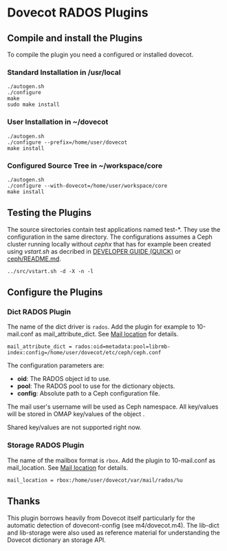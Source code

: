Dovecot RADOS Plugins
=====================

## Compile and install the Plugins

To compile the plugin you need a configured or installed dovecot.

### Standard Installation in /usr/local

    ./autogen.sh
    ./configure
    make
    sudo make install

### User Installation in ~/dovecot

    ./autogen.sh
    ./configure --prefix=/home/user/dovecot   
    make install

### Configured Source Tree in ~/workspace/core

    ./autogen.sh   
    ./configure --with-dovecot=/home/user/workspace/core 
    make install

## Testing the Plugins

The source sirectories contain test applications named test-*. They use the configuration in the same directory. The configurations assumes a Ceph cluster running locally without _cephx_ that has for example been created using _vstart.sh_ as decribed in [DEVELOPER GUIDE (QUICK)](http://docs.ceph.com/docs/master/dev/quick_guide/) or [ceph/README.md](https://github.com/ceph/ceph/blob/master/README.md). 

    ../src/vstart.sh -d -X -n -l 


## Configure the Plugins

### Dict RADOS Plugin

The name of the dict driver is `rados`. Add the plugin for example to 10-mail.conf as mail\_attribute\_dict. See [Mail location](http://wiki.dovecot.org/Dictionary) for details.  

    mail_attribute_dict = rados:oid=metadata:pool=librmb-index:config=/home/user/dovecot/etc/ceph/ceph.conf

The configuration parameters are:

* **oid**: The RADOS object id to use. 
* **pool**: The RADOS pool to use for the dictionary objects. 
* **config**: Absolute path to a Ceph configuration file.

The mail user's username will be used as Ceph namespace. All key/values will be stored in OMAP key/values of the object <oid>.

Shared key/values are not supported right now.

### Storage RADOS Plugin

The name of the mailbox format is `rbox`. Add the plugin to 10-mail.conf as mail_location. See [Mail location](http://wiki.dovecot.org/MailLocation) for details. 

    mail_location = rbox:/home/user/dovecot/var/mail/rados/%u

## Thanks

This plugin borrows heavily from Dovecot itself particularly for the automatic detection of dovecont-config (see m4/dovecot.m4). The lib-dict and lib-storage were also used as reference material for understanding the Dovecot dictionary an storage API.
